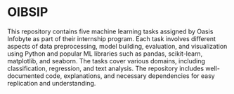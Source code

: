 # OIBSIP
This repository contains five machine learning tasks assigned by Oasis Infobyte as part of their internship program. Each task involves different aspects of data preprocessing, model building, evaluation, and visualization using Python and popular ML libraries such as pandas, scikit-learn, matplotlib, and seaborn. The tasks cover various domains, including classification, regression, and text analysis. The repository includes well-documented code, explanations, and necessary dependencies for easy replication and understanding.